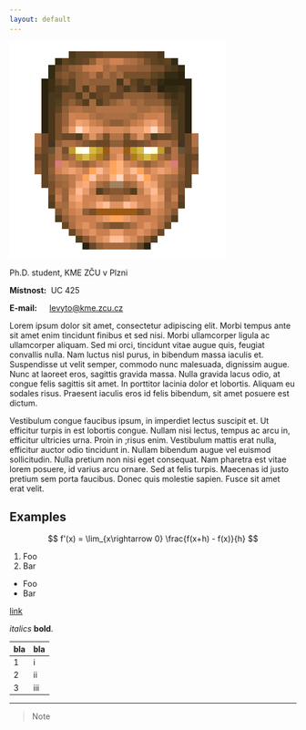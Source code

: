 ```yaml
---
layout: default
---
```


<img class="profile-picture" src="figs/doom2.png">



Ph.D. student, KME ZČU v Plzni

**Místnost:** &nbsp;UC 425

**E-mail:**  &emsp; [levyto@kme.zcu.cz](mailto:levyto@kme.zcu.cz)

Lorem ipsum dolor sit amet, consectetur adipiscing elit. Morbi tempus ante sit amet enim tincidunt finibus et sed nisi. Morbi ullamcorper ligula ac ullamcorper aliquam. Sed mi orci, tincidunt vitae augue quis, feugiat convallis nulla. Nam luctus nisl purus, in bibendum massa iaculis et. Suspendisse ut velit semper, commodo nunc malesuada, dignissim augue. Nunc at laoreet eros, sagittis gravida massa. Nulla gravida lacus odio, at congue felis sagittis sit amet. In porttitor lacinia dolor et lobortis. Aliquam eu sodales risus. Praesent iaculis eros id felis bibendum, sit amet posuere est dictum.

Vestibulum congue faucibus ipsum, in imperdiet lectus suscipit et. Ut efficitur turpis in est lobortis congue. Nullam nisi lectus, tempus ac arcu in, efficitur ultricies urna. Proin in ;risus enim. Vestibulum mattis erat nulla, efficitur auctor odio tincidunt in. Nullam bibendum augue vel euismod sollicitudin. Nulla pretium non nisi eget consequat. Nam pharetra est vitae lorem posuere, id varius arcu ornare. Sed at felis turpis. Maecenas id justo pretium sem porta faucibus. Donec quis molestie sapien. Fusce sit amet erat velit.

<!-- Jenom tak klidně levitují ve vzduchu. Jelikož slunce jasně září a na obloze byste od východu k západu hledali mráček marně, balónky působí jako jakási fata morgána uprostřed pouště. Zkrátka široko daleko nikde nic, jen zelenkavá tráva, jasně modrá obloha a tři křiklavě barevné pouťové balónky, které se téměř nepozorovatelně pohupují ani ne moc vysoko, ani moc nízko nad zemí. Kdyby pod balónky nebyla sytě zelenkavá tráva, ale třeba suchá silnice či beton, možná by bylo vidět jejich barevné stíny - to jak přes poloprůsvitné barevné balónky prochází ostré sluneční paprsky. Jenže kvůli všudy přítomné trávě jsou stíny balónků sotva vidět, natož aby šlo rozeznat, jakou barvu tyto stíny mají. Uvidět tak balónky náhodný kolemjdoucí, jistě by si pomyslel, že už tu takhle poletují snad tisíc let. Stále si víceméně drží výšku a ani do stran se příliš nepohybují. Proti slunci to vypadá, že se slunce pohybuje k západu rychleji než balónky, a možná to tak skutečně je. Nejeden filozof by mohl tvrdit, že balónky se sluncem závodí, ale fyzikové by to jistě vyvrátili. Z fyzikálního pohledu totiž balónky působí zcela nezajímavě. Nejvíc bezpochyby zaujmou děti - jedna malá holčička zrovna včera div nebrečela, že by snad balónky mohly prasknout. A co teprve ta stuha.

Stuha, kterou je každý z trojice balónků uvázán, aby se nevypustil. Očividně je uvázaná dostatečně pevně, protože balónky skutečně neucházejí. To ale není nic zvláštního. Překvapit by však mohl fakt, že nikdo, snad krom toho, kdo balónky k obloze vypustil, netuší, jakou má ona stuha barvu. Je totiž tak lesklá, že za světla se v ní odráží nebe a za tmy zase není vidět vůbec. Když svítí slunce tak silně jako nyní, tak se stuha třpytí jako kapka rosy a jen málokdo vydrží dívat se na ni přímo déle než pár chvil. Jak vlastně vypadají ony balónky?.

Ptají se často lidé. Inu jak by vypadaly - jako běžné pouťové balónky střední velikosti, tak akorát nafouknuté. Červený se vedle modrého a zeleného zdá trochu menší, ale to je nejspíš jen optický klam, a i kdyby byl skutečně o něco málo menší, tak vážně jen o trošičku. Vítr skoro nefouká a tak by se na první pohled mohlo zdát, že se balónky snad vůbec nepohybují. Jenom tak klidně levitují ve vzduchu. Jelikož slunce jasně září a na obloze byste od východu k západu hledali mráček marně, balónky působí jako jakási fata morgána uprostřed pouště. Zkrátka široko daleko nikde nic, jen zelenkavá tráva, jasně modrá obloha a tři křiklavě barevné pouťové balónky, které se téměř nepozorovatelně pohupují ani ne moc vysoko, ani moc nízko nad zemí. Kdyby pod balónky nebyla sytě zelenkavá tráva, ale třeba suchá silnice či beton, možná by bylo vidět jejich barevné stíny - to jak přes poloprůsvitné barevné balónky prochází ostré sluneční paprsky. Jenže kvůli všudy přítomné trávě jsou stíny balónků sotva vidět, natož aby šlo rozeznat, jakou barvu tyto stíny mají. Uvidět tak balónky náhodný kolemjdoucí, jistě by si pomyslel, že už tu takhle poletují snad tisíc let. Stále si víceméně drží výšku a ani do stran se příliš nepohybují. Proti slunci to vypadá, že se slunce pohybuje k západu rychleji než balónky, a možná to tak skutečně je. Nejeden filozof by mohl tvrdit, že balónky se sluncem závodí, ale fyzikové by to jistě vyvrátili. Z fyzikálního pohledu totiž balónky působí zcela nezajímavě. Nejvíc bezpochyby zaujmou děti - jedna malá holčička zrovna včera div nebrečela, že by snad balónky mohly prasknout.

A co teprve ta stuha. Stuha, kterou je každý z trojice balónků uvázán, aby se nevypustil. Očividně je uvázaná dostatečně pevně, protože balónky skutečně neucházejí. To ale není nic zvláštního. Překvapit by však mohl fakt, že nikdo, snad krom toho, kdo balónky k obloze vypustil, netuší, jakou má ona stuha barvu. -->

## Examples

$$ f'(x) = \lim_{x\rightarrow 0} \frac{f(x+h) - f(x)}{h} $$

1. Foo
2. Bar

* Foo
* Bar

[link](http://google.com)

*italics* 
**bold**.

bla | bla 	|
----|-------|
1 	| i  	| 
2 	| ii 	|
3 	| iii	| 

---

> Note

